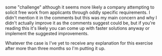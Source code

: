 some "challenge" although it seems more likely a company attempting to solicit free work from applicants through oddly specific requirements. I didn't mention it in the comments but this was my main concern and why I didn't actually improve it as the comments suggest could be, but if you're reading this it's likely you can come up with faster solutions anyway or implement the suggested improvements.

Whatever the case is I've yet to receive any explanation for this exercise after more than three months so I'm putting it up.

